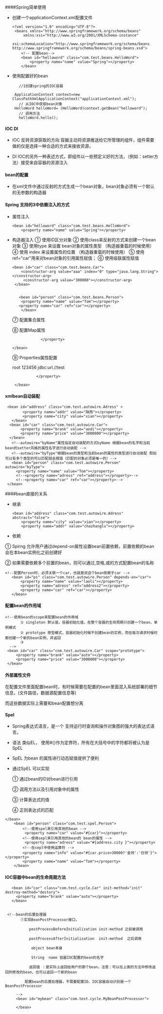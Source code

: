 ####Spring简单使用

-  创建一个applicationContext.xml配置文件
   
       <?xml version="1.0" encoding="UTF-8"?>
        <beans xmlns="http://www.springframework.org/schema/beans"
            xmlns:xsi="http://www.w3.org/2001/XMLSchema-instance"
            xsi:schemaLocation="http://www.springframework.org/schema/beans http://www.springframework.org/schema/beans/spring-beans.xsd">
           <!-- 配置bean-->
           <bean id="helloword" class="com.test.beans.HelloWord">
               <property name="name" value="Spring"></property>
           </bean>
      </beans>
      
 - 使用配置好的bean
 
          //1创建spring的IOC容器

        ApplicationContext context=new ClassPathXmlApplicationContext("applicationContext.xml");
          // 从IOC中获取bean对象
        HelloWord helloWord= (HelloWord)context.getBean("helloword");
          // 调用方法
          helloWord.hello();   
          
          
 #### IOC DI
 
 - IOC 反转资源获取的方向 容器主动将资源推送给它所管理的组件，组件需要做的仅是选择一种合适的方式来接收资源，        
 
 
 - DI IOC的另外一种表述方式，即组件以一些预定义好的方法，（例如：setter方法）接受来自容器的资源注入  
 
 
#### bean的配置

  - 在xml文件中通过反射的方式生成一个bean对象，bean对象必须有一个默认的无参数的构造器
  
   
#### Spring 支持的3中依赖注入的方式

 - 属性注入
  
       <bean id="helloword" class="com.test.beans.HelloWord">
           <property name="name" value="Spring"></property>
      </bean>
  
 - 构造器注入
       ① 使用ID区分对象
       ② 使用class来反射的方式来创建一个bean对象
       ③ 使用type 来设置 bean对象的属性类型 （构造器重载的时候使用）
       ④ 使用 index 来设置属性的位置 （构造器重载的时候使用）
       ⑤ 使用 ref="car"用来对bean对象的引用属性赋值；
       ⑥ 使用级联属性赋值 
             
       <bean id="car" class="com.test.beans.Car">
           <constructor-arg value="aaa" index="0" type="java.lang.String"></constructor-arg>
            <constructor-arg value="300000"></constructor-arg>
        </bean>
 
  
          <bean id="person" class="com.test.beans.Person">
           <property name="name" value="Tom"></property>
          <property name="car" ref="car"></property>
           </bean>
           
     ⑦ 配置集合属性
      
      
      <bean id="person3" class="com.test.beans.Person">
                      <property name="name" value="TOM"></property>
                       <property name="cars">
                           <!--使用list节点可以为list属性赋值 -->
                           <list>
                               <ref bean="car"></ref>
                               <ref bean="car"></ref>
                               <ref bean="car"></ref>
                           </list>
                       </property>
                   </bean>  
                   
                   
   ⑧ 配置Map属性
   
    <bean id="person4" class="com.test.beans.Person2">
                  <property name="name" value="tom"></property>
                    <property name="cars">
                        <map>
                              <entry key="AAA" value-ref="car"></entry>
                              <entry key="BBB" value-ref="car"></entry>
                        </map>
   
                    </property>
   
       </bean>             
    
   ⑨ Properties属性配置      
   
   
      <bean id="datasource" class="com.test.beans.DataSouce">
                  <property name="properties">
                          <props>
                              <prop key="user">root</prop>
                              <prop key="password">123456</prop>
                              <prop key="jdbcurl">jdbc:url.//test</prop>
                          </props>
    
                  </property>
    
        </bean>
#### xmlbean自动装配

     <bean id="address" class="com.test.autowire.Adress" >
            <property name="addr" value="陕西"></property>
            <property name="city" value="xian"></property>
       </bean>
      <bean id="car" class="com.test.autowire.Car">
           <property name="brank" value="aodi"></property>
           <property name="price" value="3000000"></property>
      </bean>
       <!--autowire="byName"属性指定自动装配的方式byName 根据bean的名字和当前bean的setter风格的属性名字进行自动装配 -->
       <!--autowire="byType"根据bean的类型和当前bean的属性的类型进行自动装配 假如可以有多个类型的可以匹配就会报错（匹配的对象必须是唯一的）-->
       <bean id="person" class="com.test.autowire.Person" autowire="byType">
         <property name="name" value="Tom"></property>
         <!--<property name="adress" ref="address"></property>-->
         <!--<property name="car" ref="car"></property>-->
     </bean> 
  
####bean直接的关系 

- 继承 
  
  
  
    <!-- 抽象bean bean的abstract属性为TRUE的bean，不能被Ioc实例化，只用来被继承配置，若某一个bean的class属性没有指定，则bean必须是一个模板-->
      <bean id="address" class="com.test.autowire.Adress" abstract="false">
          <property name="city" value="xian"></property>
          <property name="addr" value="chazhanglu"></property>
     </bean>
      <!--bean配置的继承，使用bean的parent属性指定继承那个bean的配置 -->
    <bean id="address2" class="com.test.autowire.Adress" parent="address">
         <property name="addr" value="sanqiao"></property>
        <!--<property name="city" value="xian"></property>-->
    </bean>
       
       
 - 依赖
   
  ①
   Spirng 允许用户通过depend-on属性设置bean前置依赖，前置依赖的bean 会在本bean实例化之前创建好
   
   
   ② 如果需要依赖多个前置的bean，则可以通过,空格,或的方式配置bean的名称  
   
   
   
    <!--配置Person时，必须关联一个car，也就是说这个bean依赖于car -->
       <bean id="ps" class="com.test.autowire.Person" depends-on="car">
           <property name="name" value="laoli"></property>
           <property name="adress" ref="address2"></property>
           <property name="car" ref="car"></property>
       </bean>
       
 #### 配置bean的作用域
 
    <!--使用bean的scope来配置bean的作用域
           ① singleton 默认值，容器初始化值，在整个容器的生命周期只创建一个bean，单例模式
           ② prototype 原型模式，容器初始化时候不创建bean的实例，而在每次请求时候时都创建一个新的bean实例，并返回
           ③ 
      -->
     <bean id="car" class="com.test.autowire.Car" scope="prototype">
         <property name="brank" value="auto"></property>
         <property name="price" value="3000000"></property>
     </bean>      
    
 #### 外部属性文件
 
   在配置文件里面配置bean时，有时候需要在配置的bean里面混入系统部署的细节信息，(文件路径，数据源配置信息等)
   
   而这些数据实际上需要和bean配置想分离
   
 #### Spel
   
   - Spring表达式语言，是一个 支持运行时查询和操作对象图的强大的表达式语言。
    
   - 语法  类似EL， 使用#{}作为定界符，所有在大括号中的字符都将被认为是SpEL
   
   - SpEL 为bean 的属性进行动态赋值提供了便利
   
   -  通过SpEL 可以实现
   
      ① 通过bean的ID对bean进行引用
      
      ② 调用方法以及引用对象中的属性
      
      ③ 计算表达式的值
      
      ④ 正则表达式的匹配
      
    </bean>
        <bean id="person" class="com.test.spel.Person">
            <!--使用spel来引用其他的bean -->
             <property name="car" value="#{car}"></property>
            <!--使用sepl来引用其他的bean的 bean的属性 -->
             <property name="adress" value="#{address.city }"></property>
            <!--在sepl中使用运算符 -->
            <property name="info" value="#{car.price>30000?'金领':'白领'}"></property>
            <property name="name" value="Tom"></property>
        </bean>   
        
        
 #### IOC容器中bean的生命周期方法
 
   <!--init-method="init 初始化调用的方法  destroy-method="destorya 销毁的时候调用bean的方法 -->
       <bean id="car" class="com.test.cycle.Car" init-method="init" destroy-method="destory">
         <property name="brank" value="auto"></property>
       </bean>             
       
       
     <!--bean的后置处理器
           ①实现BeanPostProcessor接口，
     
               postProcessBeforeInitialization init-method 之前被调用
     
               postProcessAfterInitialization  init-method  之后调用
     
                object bean本身
     
                String  name 容器IOC配置的bean的名字
     
               返回值 ：是实际上返回给用户的那个bean，注意：可以在上面的方法中修改返回的修改的bean，也可以返回一个新的bean
     
             配置bean的后置处理器，不需要配置ID，IOC容器自动识别是一个BeanPostProcessor
     
         -->
         <bean id="mybean" class="com.test.cycle.MyBeanPostProcessor">
     
         </bean>
    
     